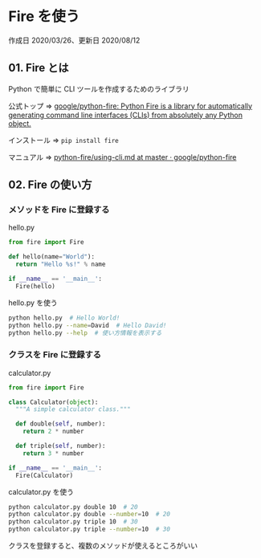 # Fire を使う

作成日 2020/03/26、更新日 2020/08/12

## 01. Fire とは

Python で簡単に CLI ツールを作成するためのライブラリ

公式トップ => [google/python\-fire: Python Fire is a library for automatically generating command line interfaces \(CLIs\) from absolutely any Python object\.](https://github.com/google/python-fire)

インストール => `pip install fire`

マニュアル => [python\-fire/using\-cli\.md at master · google/python\-fire](https://github.com/google/python-fire/blob/master/docs/using-cli.md)

## 02. Fire の使い方

### メソッドを Fire に登録する

hello.py

```python
from fire import Fire

def hello(name="World"):
  return "Hello %s!" % name

if __name__ == '__main__':
  Fire(hello)
```

hello.py を使う

```bash
python hello.py  # Hello World!
python hello.py --name=David  # Hello David!
python hello.py --help  # 使い方情報を表示する
```

### クラスを Fire に登録する

calculator.py

```python
from fire import Fire

class Calculator(object):
  """A simple calculator class."""

  def double(self, number):
    return 2 * number

  def triple(self, number):
    return 3 * number

if __name__ == '__main__':
  Fire(Calculator)
```

calculator.py を使う

```bash
python calculator.py double 10  # 20
python calculator.py double --number=10  # 20
python calculator.py triple 10  # 30
python calculator.py triple --number=10  # 30
```

クラスを登録すると、複数のメソッドが使えるところがいい

